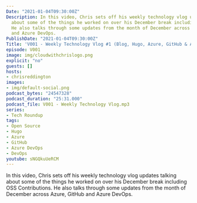 ```yaml
---
Date: "2021-01-04T09:30:00Z"
Description: In this video, Chris sets off his weekly technology vlog updates talking
  about some of the things he worked on over his December break including OSS Contributions.
  He also talks through some updates from the month of December across Azure, GitHub
  and Azure DevOps.
PublishDate: "2021-01-04T09:30:00Z"
Title: 'V001 - Weekly Technology Vlog #1 (Blog, Hugo, Azure, GitHub & Azure DevOps)'
episode: V001
image: img/cloudwithchrislogo.png
explicit: "no"
guests: []
hosts:
- chrisreddington
images:
- img/default-social.png
podcast_bytes: "24547328"
podcast_duration: "25:31.000"
podcast_file: V001 - Weekly Technology Vlog.mp3
series:
- Tech Roundup
tags:
- Open Source
- Hugo
- Azure
- GitHub
- Azure DevOps
- DevOps
youtube: sNGQkuUeRCM
---
```

In this video, Chris sets off his weekly technology vlog updates talking about some of the things he worked on over his December break including OSS Contributions. He also talks through some updates from the month of December across Azure, GitHub and Azure DevOps.
